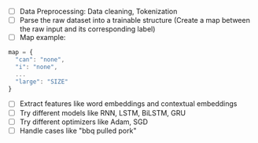 - [ ] Data Preprocessing: Data cleaning, Tokenization
- [ ] Parse the raw dataset into a trainable structure (Create a map between the raw input and its corresponding label)
- [ ] Map example:
```js
map = {
  "can": "none",
  "i": "none",
  ...
  "large": "SIZE"
}
```
- [ ] Extract features like word embeddings and contextual embeddings
- [ ] Try different models like RNN, LSTM, BiLSTM, GRU 
- [ ] Try different optimizers like Adam, SGD
- [ ] Handle cases like "bbq pulled pork"
